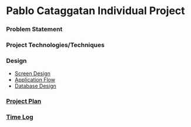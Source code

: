 # Pablo Cataggatan Individual Project

### Problem Statement

### Project Technologies/Techniques 

### Design
* [Screen Design](DesignDocuments/Screens.md)
* [Application Flow](DesignDocuments/ApplicationFlow.md)
* [Database Design](DesignDocuments/DatabaseDiagram.png)

### [Project Plan](ProjectPlan.md)

### [Time Log](TimeLog.md) 
